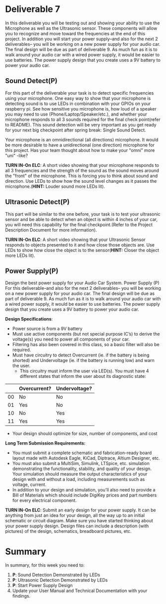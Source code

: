 # Deliverable 7
In this deliverable you will be testing out and showing your ability to use the Microphone as well as the Ultrasonic sensor. These components will allow you to recognize and move toward the frequencies at the end of this project. In addition you will start your power supply–and also for the next 2 deliverables– you will be working on a new power supply for your audio car. The final design will be due as part of deliverable 9. As much fun as it is to walk around your audio car with a wired power supply, it would be easier to use batteries. The power supply design that you create uses a 9V battery to power your audio car. 


## Sound Detect(P)
For this part of the deliverable your task is to detect specific frequencies using your microphone. One easy way to show that your microphone is detecting sound is to use LEDs in combination with your GPIOs on your raspberry pi. See how sensitive you microphone is, how loud of a speaker you may need to use (Phone/Laptop/Speaker/etc.), and whether your microphone responds to all 3 sounds required for the final check point(refer to README). This sound detection will be very important as you get ready for your next big checkpoint after spring break: Single Sound Detect.

Your microphone is an omnidirectional (all directions) microphone.  It would be more desirable to have a unidirectional (one direction) microphone for this project.  Has your team thought about how to make your "omni" more "uni" -like?

**TURN IN-On ELC**: A short video showing that your microphone responds to all 3 frequencies and the strength of the sound as the sound moves around the "front" of the microphone.  This is forcing you to think about sound and direction. Use LEDs to show how the sound level changes as it passes the microphone.(**HINT:** Louder sound more LEDs lit).

## Ultrasonic Detect(P)
This part will be similar to the one before, your task is to test your ultrasonic sensor and be able to detect when an object is within 4 inches of your car, you will need this capability for the final checkpoint.(Refer to the Project Description Document for more information).

**TURN IN-On ELC**: A short video showing that your Ultrasonic Sensor responds  to objects presented to it and how close those objects are. Use LEDs to show how close the object is to the sensor(**HINT:** Closer the object more LEDs lit).

## Power Supply(P)
Design the best power supply for your Audio Car System. Power Supply (P)
For this deliverable–and also for the next 2 deliverables– you will be working on a new power supply for your audio car. The final design will be due as part of deliverable 9. As much fun as it is to walk around your audio car with a wired power supply, it would be easier to use batteries. The power supply design that you create uses a 9V battery to power your audio car. 

**Design Specifications**:
* Power source is from a 9V battery
* Must use active components (but not special purpose IC’s) to derive the voltage(s) you need to power all components of your car.
* Filtering has also been covered in this class, so a basic filter will also be required. 
* Must have circuitry to detect Overcurrent (ie. if the battery is being shorted) and Undervoltage (ie. if the battery is running low) and warn the user. 
  * This circuitry must inform the user via LED(s). You must have 4 different states that inform the user about its diagnostic state: 


|               | Overcurrent?  | Undervoltage? |
| ------------- | ------------- | ------------- |
|       00      | No            | No            |
|       01      | Yes           | No            |
|       10      | No            | Yes           |
|       11      | Yes           | Yes           |




- Your design should optimize for size, number of components, and cost

**Long Term Submission Requirements:**
- You must submit a complete schematic and fabrication-ready board layout made with Autodesk Eagle, KiCad, Diptrace, Altium Designer, etc.
- You must also submit a MultiSim, Simulink, LTSpice, etc. simulation demonstrating the functionality, stability, and quality of your design. Your simulation should measure the output characteristics of your design with and without a load, including measurements such as voltage, current.
- In addition to your design and simulation, you'll also need to provide a Bill of Materials which should include DigiKey prices and part numbers for every electrical component.

**TURN IN-On ELC**: Submit an early design for your power supply. It can be anything from just an idea for your design, all the way up to an initial schematic or circuit diagram. Make sure you have started thinking about your power supply design. Design files can include a description (with pictures) of the design, schematics, breadboard pictures, etc.

# Summary

In summary, for this week you need to:

1. **P**: Sound Detection Demonstrated by LEDs
2. **P**: Ultrasonic Detection Demonstrated by LEDs
3. **P**: Start Power Supply Design
4. Update your User Manual and Technical Documentation with your findings.
